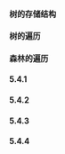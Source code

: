 #### 树的存储结构



#### 树的遍历



#### 森林的遍历



>  



#### 5.4.1



#### 5.4.2



#### 5.4.3



#### 5.4.4

